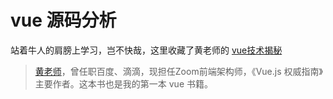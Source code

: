 # vue 源码分析
站着牛人的肩膀上学习，岂不快哉，这里收藏了黄老师的 [vue技术揭秘](https://ustbhuangyi.github.io/vue-analysis/)
>[黄老师](https://github.com/ustbhuangyi/)，曾任职百度、滴滴，现担任Zoom前端架构师，《Vue.js 权威指南》主要作者。这本书也是我的第一本 vue 书籍。